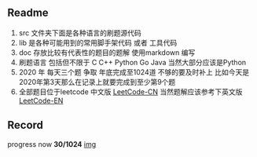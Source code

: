 ## Readme
1. src 文件夹下面是各种语言的刷题源代码
2. lib 是各种可能用到的常用脚手架代码 或者 工具代码
3. doc 存放比较有代表性的题目的题解 使用markdown 编写
4. 刷题语言 包括但不限于 C C++ Python Go Java 当然大部分应该是Python
5. 2020 年 每天三个题 争取 年底完成至1024道 不够的要及时补上 比如今天是2020年第3天那么在记录上就要完成到至少第9个题
6. 全部题目位于leetcode 中文版 [LeetCode-CN](https://leetcode-cn.com/problemset/algorithms/) 当然题解应该参考下英文版 [LeetCode-EN](https://leetcode.com/)

## Record
progress now **30/1024**
[img](http://progressed.io/bar/28)
